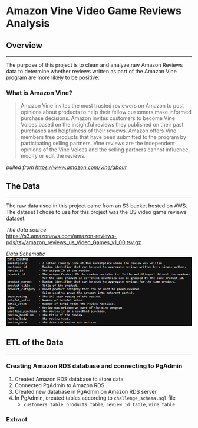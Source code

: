 # Amazon Vine Video Game Reviews Analysis

## Overview
---
The purpose of this project is to clean and analyze raw Amazon Reviews data to determine whether reviews written as part of the Amazon Vine program are more likely to be positive.

### What is Amazon Vine?
>Amazon Vine invites the most trusted reviewers on Amazon to post opinions about products to help their fellow customers make informed purchase decisions. Amazon invites customers to become Vine Voices based on the insightful reviews they published on their past purchases and helpfulness of their reviews. Amazon offers Vine members free products that have been submitted to the program by participating selling partners. Vine reviews are the independent opinions of the Vine Voices and the selling partners cannot influence, modify or edit the reviews.

*pulled from https://www.amazon.com/vine/about*

## The Data
---
The raw data used in this project came from an S3 bucket hosted on AWS. The dataset I chose to use for this project was the US video game reviews dataset. 

*The data source*<br>
https://s3.amazonaws.com/amazon-reviews-pds/tsv/amazon_reviews_us_Video_Games_v1_00.tsv.gz

*Data Schematic*
![Data Schematic](images/data_schema.png)

## ETL of the Data
---

### Creating Amazon RDS database and connecting to PgAdmin
1. Created Amazon RDS database to store data
2. Connected PgAdmin to Amazon RDS
3. Created new database in PgAdmin on Amazon RDS server
4. In PgAdmin, created tables according to `challenge_schema.sql` file
    * `customers_table`, `products_table`, `review_id_table`, `vine_table`

### Extract
